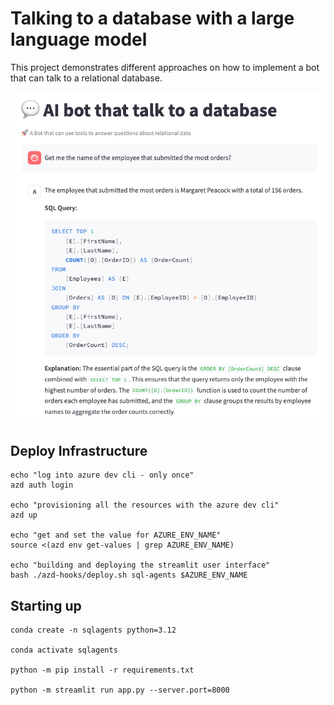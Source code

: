 # Talking to a database with a large language model

This project demonstrates different approaches on how to implement a bot that can talk to a relational database.

![image info](./screenshot.png)

## Deploy Infrastructure

```
echo "log into azure dev cli - only once"
azd auth login

echo "provisioning all the resources with the azure dev cli"
azd up

echo "get and set the value for AZURE_ENV_NAME"
source <(azd env get-values | grep AZURE_ENV_NAME)

echo "building and deploying the streamlit user interface"
bash ./azd-hooks/deploy.sh sql-agents $AZURE_ENV_NAME
```

## Starting up


```
conda create -n sqlagents python=3.12

conda activate sqlagents

python -m pip install -r requirements.txt   

python -m streamlit run app.py --server.port=8000
```